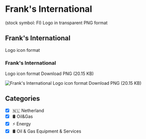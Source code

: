# Frank's International
 (stock symbol: FI) Logo in transparent PNG format

## Frank's International
 Logo icon format

### Frank's International
 Logo icon format Download PNG (20.15 KB)

![Frank's International
 Logo icon format Download PNG (20.15 KB)](/img/orig/FI-aeadfff6.png)



## Categories
- [x] 🇳🇱 Netherland
- [x] 🛢 Oil&Gas
- [x] ⚡ Energy
- [x] 🛢️ Oil & Gas Equipment & Services
